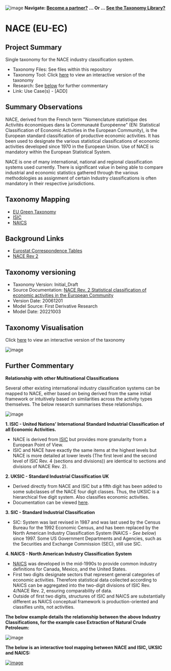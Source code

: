 

![image](https://user-images.githubusercontent.com/112073913/188821900-0c411acf-fbdd-4163-adc9-3ba4e2be78df.png)
**Navigate: [Become a partner?](https://github.com/OS-SFT/06-COLLABORATORS-PARTNERS)**
**... Or ... [See the Taxonomy Library?](https://github.com/orgs/OS-SFT/projects/2)**

# NACE (EU-EC)

## Project Summary

Single taxonomy for the NACE industry classification system.
- Taxonomy Files: See files within this repository
- Taxonomy Tool: Click [here](https://os-sft.solidatus.com/viewer/share/sEuPfQz28Fj9erj30VfRHwj0ADxwdifV) to view an interactive version of the taxonomy
- Research: See [below](https://github.com/OS-SFT/Taxonomy-Mappings-Library/tree/main/Industry%20Classification%20Taxonomies/NACE#further-commentary) for further commentary
- Link: Use Case(s) - [ADD]

## Summary Observations

NACE, derived from the French term "Nomenclature statistique des Activités économiques dans la Communauté Européenne" (EN: Statistical Classification of Economic Activities in the European Community), is the European standard classification of productive economic activities. It has been used to designate the various statistical classifications of economic activities developed since 1970 in the European Union. Use of NACE is mandatory within the European Statistical System.

NACE is one of many international, national and regional classification systems used currently. There is significant value in being able to compare industrial and economic statistics gathered through the various methodologies as assignment of certain Industry classifications is often mandatory in their respective jurisdictions.

## Taxonomy Mapping

- [EU Green Taxonomy](https://github.com/OS-SFT/Taxonomy-Mappings-Library/tree/main/Single%20Taxonomies/EU%20Taxonomy)
- [ISIC](https://github.com/OS-SFT/Taxonomy-Mappings-Library/tree/main/Industry%20Classification%20Taxonomies/ISIC)
- [NAICS](https://github.com/OS-SFT/Taxonomy-Mappings-Library/tree/main/Industry%20Classification%20Taxonomies/NAICS)

## Background Links
- [Eurostat Correspondence Tables](https://ec.europa.eu/eurostat/ramon/relations/index.cfm?TargetUrl=LST_REL&StrLanguageCode=EN&IntCurrentPage=12)
- [NACE Rev 2](https://ec.europa.eu/eurostat/documents/3859598/5902521/KS-RA-07-015-EN.PDF)

## Taxonomy versioning

- Taxonomy Version: Initial_Draft
- Source Documentation: [NACE Rev. 2 Statistical classification of economic activities in the European Community](https://ec.europa.eu/eurostat/documents/3859598/5902521/KS-RA-07-015-EN.PDF.pdf/dd5443f5-b886-40e4-920d-9df03590ff91?t=1414781457000)
- Version Date: 20061201
- Model Source: First Derivative Research
- Model Date: 20221003

## Taxonomy Visualisation

Click [here](https://os-sft.solidatus.com/viewer/share/sEuPfQz28Fj9erj30VfRHwj0ADxwdifV) to view an interactive version of the taxonomy

![image](https://github.com/OS-SFT/Taxonomy-Mappings-Library/assets/112079442/7ea80d2f-ccdd-41c9-843a-127c41a8d14a)

## Further Commentary

**Relationship with other Multinational Classifications**

Several other existing international industry classification systems can be mapped to NACE, either based on being derived from the same initial framework or intuitively based on similarities across the activity types themselves. The below research summarises these relationships.

![image](https://user-images.githubusercontent.com/112971360/195322124-7b622d67-626d-4871-b58b-9f4b9436436b.png)

**1. ISIC - United Nations’ International Standard Industrial Classification of all Economic Activities.**

- NACE is derived from [ISIC](https://github.com/OS-SFT/Taxonomy-Mappings-Library/tree/main/Industry%20Classification%20Taxonomies/ISIC) but provides more granularity from a European Point of View. 
- ISIC and NACE have exactly the same items at the highest levels but NACE is more detailed at lower levels (The first level and the second level of ISIC Rev. 4 (sections and divisions)) are identical to sections and divisions of NACE Rev. 2).

**2. UKSIC - Standard Industrial Classification UK** 

- Derived directly from NACE and ISIC but a fifth digit has been added to some subclasses of the NACE four digit classes. Thus, the UKSIC is a hierarchical five digit system. Also classifies economic activities.
- Documentation can be viewed [here](https://www.ons.gov.uk/methodology/classificationsandstandards/ukstandardindustrialclassificationofeconomicactivities/uksic2007).

**3. SIC - Standard Industrial Classification** 

- SIC: System was last revised in 1987 and was last used by the Census Bureau for the 1992 Economic Census, and has been replaced by the North American Industry Classification System (NAICS - _See below_) since 1997. Some US Government Departments and Agencies, such as the Securities and Exchange Commission (SEC), still use SIC.

**4. NAICS - North American Industry Classification System**
- [NAICS](https://github.com/OS-SFT/Taxonomy-Mappings-Library/tree/main/Industry%20Classification%20Taxonomies/NAICS) was developed in the mid-1990s to provide common industry definitions for Canada, Mexico, and the United States.
- First two digits designate sectors that represent general categories of economic activities. Therefore statistical data collected according to NAICS can be aggregated into the two-digit divisions of ISIC Rev. 4/NACE Rev. 2, ensuring comparability of data.
- Outside of first two digits, structures of ISIC and NAICS are substantially different as NAICS conceptual framework is production-oriented and classifies units, not activities.

**The below example details the relationship between the above Industry Classifications, for the example case Extraction of Natural Crude Petroleum:**

![image](https://user-images.githubusercontent.com/112971360/194973547-81f26ea0-e10a-4754-939a-66e8ac59260b.png)

**The below is an interactive tool mapping between NACE and ISIC, UKSIC and NAICS:**

[![image](https://user-images.githubusercontent.com/112971360/195324761-e52c9499-b407-4d9d-946d-b38931aab975.png "Click to open interactive Taxonomy Tool")](https://os-sft.solidatus.com/viewer/share/gxXGBexEBSS6asPdMlpSjyiDlYW93PFt)
